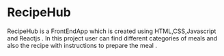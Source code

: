 # RecipeHub
RecipeHub is a FrontEndApp which is created using HTML,CSS,Javascript and Reactjs . In this project user can find  different categories of meals and also the recipe with instructions to prepare the meal .
